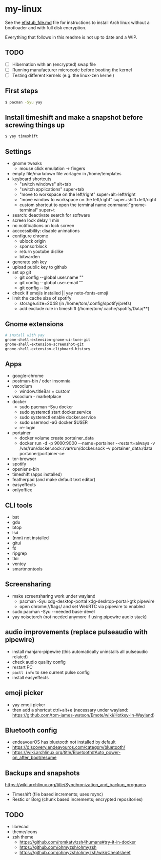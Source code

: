 # my-linux

See the [efistub_fde.md](/efistub_fde.md) file for instructions to install Arch linux without a bootloader and with full disk encryption.

Everything that follows in this readme is not up to date and a WIP.

## TODO

- [ ] Hibernation with an (encrypted) swap file
- [ ] Running manufacturer microcode before booting the kernel
- [ ] Testing different kernels (e.g. the linux-zen kernel)

## First steps

```bash
$ pacman -Syu yay
```

## Install timeshift and make a snapshot before screwing things up
```bash
$ yay timeshift
```

## Settings

- gnome tweaks
  - mouse click emulation -> fingers
- empty file/markdown file vorlagen in /home/templates
- keyboard shortcuts
  - "switch windows" alt+tab
  - "switch applications" super+tab
  - "move to workspace on the left/right" super+alt+left/right
  - "move window to workspace on the left/right" super+shift+left/right
  - custom shortcut to open the terminal name command:"gnome-terminal" super+t
- search: deactivate search for software
- screen lock delay 1 min
- no notifications on lock screen
- acccessibility: disable animations
- configure chrome
  - ublock origin
  - sponsorblock
  - return youtube dislike
  - bitwarden
- generate ssh key
- upload public key to github
- set up git
  - git config --global user.name "<name>"
  - git config --global user.email "<email>"
  - git config --list
- check if emojis installed || yay noto-fonts-emoji
- limit the cache size of spotify
  - storage.size=2048 (in /home/tom/.config/spotify/prefs)
  - add exclude rule in timeshift (/home/tom/.cache/spotify/Data/**)

## Gnome extensions

```bash
# install with yay
gnome-shell-extension-gnome-ui-tune-git
gnome-shell-extension-screenshot-git
gnome-shell-extension-clipboard-history

```

## Apps

- google-chrome
- postman-bin / oder insomnia
- vscodium
	- window.titleBar = custom
- vscodium - marketplace
- docker
  - sudo pacman -Syu docker
  - sudo systemctl start docker.service
  - sudo systemctl enable docker.service
  - sudo usermod -aG docker $USER
  - re-login
- portainer
  - docker volume create portainer_data
  - docker run -d -p 9000:9000 --name=portainer --restart=always -v /var/run/docker.sock:/var/run/docker.sock -v portainer_data:/data portainer/portainer-ce
- tor-browser
- spotify
- openlens-bin
- timeshift (apps installed)
- featherpad (and make default text editor)
- easyeffects
- onlyoffice

## CLI tools
- bat
- gdu
- btop
- lsd
- (nnn) not installed
- gitui
- fd
- ripgrep
- tldr
- ventoy
- smartmontools


## Screensharing

- make screensharing work under wayland
  - pacman -Syu xdg-desktop-portal xdg-desktop-portal-gtk pipewire
  - open chrome://flags/ and set WebRTC via pipewire to enabled
- sudo pacman -Syu --needed base-devel
- yay noisetorch (not needed anymore if using pipewire audio stack)

## audio improvements (replace pulseaudio with pipewire)
- install manjaro-pipewire (this automatically uninstalls all pulseaudio related)
- check audio quality config
- restart PC
- `pactl info` to see current pulse config
- install easyeffects

## emoji picker
- yay emoji picker
- then add a shortcut ctrl+alt+e (necessary under wayland: https://github.com/tom-james-watson/Emote/wiki/Hotkey-In-Wayland)

## Bluetooth config
- endeavourOS has bluetooth not installed by default
- https://discovery.endeavouros.com/category/bluetooth/
- https://wiki.archlinux.org/title/Bluetooth#Auto_power-on_after_boot/resume

## Backups and snapshots

https://wiki.archlinux.org/title/Synchronization_and_backup_programs

- Timeshift (file based increments; uses rsync)
- Restic or Borg (chunk based increments; encrypted repositories)

## TODO
- librecad
- theme/icons
- zsh theme
  - https://github.com/romkatv/zsh4humans#try-it-in-docker
  - https://github.com/ohmyzsh/ohmyzsh
  - https://github.com/ohmyzsh/ohmyzsh/wiki/Cheatsheet

